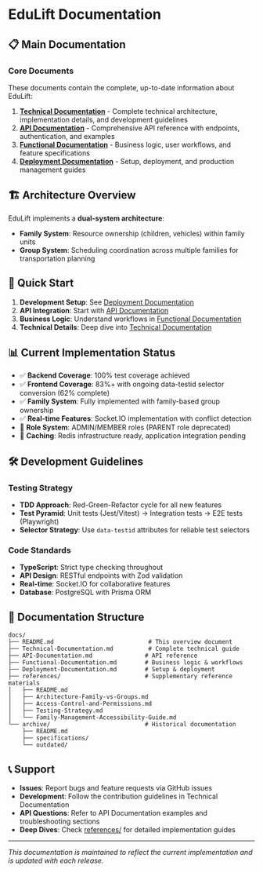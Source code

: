 # EduLift Documentation

## 📋 Main Documentation

### Core Documents
These documents contain the complete, up-to-date information about EduLift:

1. **[Technical Documentation](./Technical-Documentation.md)** - Complete technical architecture, implementation details, and development guidelines
2. **[API Documentation](./API-Documentation.md)** - Comprehensive API reference with endpoints, authentication, and examples  
3. **[Functional Documentation](./Functional-Documentation.md)** - Business logic, user workflows, and feature specifications
4. **[Deployment Documentation](./Deployment-Documentation.md)** - Setup, deployment, and production management guides

## 🏗️ Architecture Overview

EduLift implements a **dual-system architecture**:

- **Family System**: Resource ownership (children, vehicles) within family units
- **Group System**: Scheduling coordination across multiple families for transportation planning

## 🚀 Quick Start

1. **Development Setup**: See [Deployment Documentation](./Deployment-Documentation.md#development-environment)
2. **API Integration**: Start with [API Documentation](./API-Documentation.md#authentication)
3. **Business Logic**: Understand workflows in [Functional Documentation](./Functional-Documentation.md#user-workflows)
4. **Technical Details**: Deep dive into [Technical Documentation](./Technical-Documentation.md#architecture-overview)

## 📊 Current Implementation Status

- ✅ **Backend Coverage**: 100% test coverage achieved
- ✅ **Frontend Coverage**: 83%+ with ongoing data-testid selector conversion (62% complete)
- ✅ **Family System**: Fully implemented with family-based group ownership
- ✅ **Real-time Features**: Socket.IO implementation with conflict detection
- 🔄 **Role System**: ADMIN/MEMBER roles (PARENT role deprecated)
- 🔄 **Caching**: Redis infrastructure ready, application integration pending

## 🛠️ Development Guidelines

### Testing Strategy
- **TDD Approach**: Red-Green-Refactor cycle for all new features
- **Test Pyramid**: Unit tests (Jest/Vitest) → Integration tests → E2E tests (Playwright)
- **Selector Strategy**: Use `data-testid` attributes for reliable test selectors

### Code Standards
- **TypeScript**: Strict type checking throughout
- **API Design**: RESTful endpoints with Zod validation
- **Real-time**: Socket.IO for collaborative features
- **Database**: PostgreSQL with Prisma ORM

## 📁 Documentation Structure

```
docs/
├── README.md                           # This overview document
├── Technical-Documentation.md          # Complete technical guide
├── API-Documentation.md               # API reference  
├── Functional-Documentation.md        # Business logic & workflows
├── Deployment-Documentation.md        # Setup & deployment
├── references/                        # Supplementary reference materials
│   ├── README.md
│   ├── Architecture-Family-vs-Groups.md
│   ├── Access-Control-and-Permissions.md
│   ├── Testing-Strategy.md
│   └── Family-Management-Accessibility-Guide.md
└── archive/                           # Historical documentation
    ├── README.md
    ├── specifications/
    └── outdated/
```

## 📞 Support

- **Issues**: Report bugs and feature requests via GitHub issues
- **Development**: Follow the contribution guidelines in Technical Documentation
- **API Questions**: Refer to API Documentation examples and troubleshooting sections
- **Deep Dives**: Check [references/](./references/) for detailed implementation guides

---

*This documentation is maintained to reflect the current implementation and is updated with each release.*